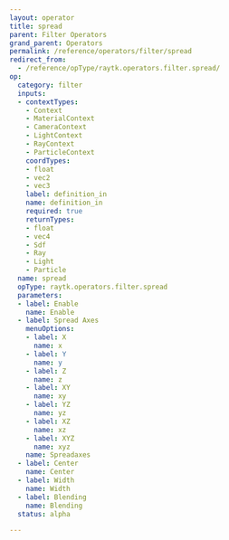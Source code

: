 ```yaml
---
layout: operator
title: spread
parent: Filter Operators
grand_parent: Operators
permalink: /reference/operators/filter/spread
redirect_from:
  - /reference/opType/raytk.operators.filter.spread/
op:
  category: filter
  inputs:
  - contextTypes:
    - Context
    - MaterialContext
    - CameraContext
    - LightContext
    - RayContext
    - ParticleContext
    coordTypes:
    - float
    - vec2
    - vec3
    label: definition_in
    name: definition_in
    required: true
    returnTypes:
    - float
    - vec4
    - Sdf
    - Ray
    - Light
    - Particle
  name: spread
  opType: raytk.operators.filter.spread
  parameters:
  - label: Enable
    name: Enable
  - label: Spread Axes
    menuOptions:
    - label: X
      name: x
    - label: Y
      name: y
    - label: Z
      name: z
    - label: XY
      name: xy
    - label: YZ
      name: yz
    - label: XZ
      name: xz
    - label: XYZ
      name: xyz
    name: Spreadaxes
  - label: Center
    name: Center
  - label: Width
    name: Width
  - label: Blending
    name: Blending
  status: alpha

---
```

